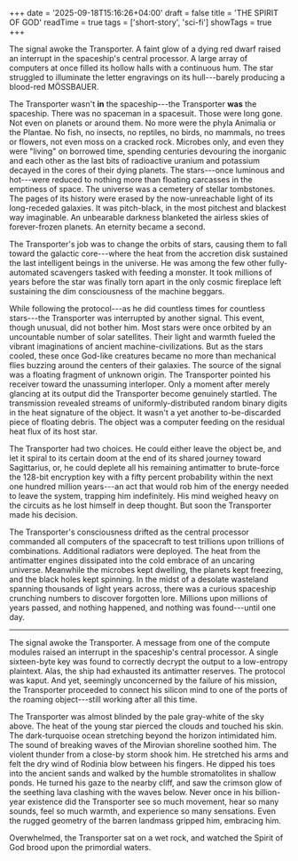 +++
date = '2025-09-18T15:16:26+04:00'
draft = false
title = 'THE SPIRIT OF GOD'
readTime = true
tags = ['short-story', 'sci-fi']
showTags = true
+++

The signal awoke the Transporter. A faint glow of a dying red dwarf raised an
interrupt in the spaceship's central processor. A large array of computers
at once filled its hollow halls with a continuous hum. The star struggled to
illuminate the letter engravings on its hull---barely producing a blood-red
MÖSSBAUER.

<!--more-->

The Transporter wasn't **in** the spaceship---the Transporter **was** the
spaceship. There was no spaceman in a spacesuit. Those were long gone. Not even
on planets or around them. No more were the phyla Animalia or the Plantae.  No
fish, no insects, no reptiles, no birds, no mammals, no trees or flowers, not
even moss on a cracked rock. Microbes only, and even they were "living" on
borrowed time, spending centuries devouring the inorganic and each
other as the last bits of radioactive uranium and potassium decayed in the cores
of their dying planets.  The stars---once luminous and hot---were reduced to
nothing more than floating carcasses in the emptiness of space. The universe was
a cemetery of stellar tombstones. The pages of its history were erased by the
now-unreachable light of its long-receded galaxies. It was pitch-black, in the
most pitchest and blackest way imaginable. An unbearable darkness blanketed the
airless skies of forever-frozen planets. An eternity became a second.

The Transporter's job was to change the orbits of stars, causing them to fall
toward the galactic core---where the heat from the accretion disk sustained the
last intelligent beings in the universe. He was among the few other
fully-automated scavengers tasked with feeding a monster.  It took millions of
years before the star was finally torn apart in the only cosmic fireplace left
sustaining the dim consciousness of the machine beggars.

While following the protocol---as he did countless times for countless
stars---the Transporter was interrupted by another signal. This event, though
unusual, did not bother him. Most stars were once orbited by an uncountable
number of solar satellites. Their light and warmth fueled the vibrant
imaginations of ancient machine-civilizations. But as the stars cooled, these
once God-like creatures became no more than mechanical flies buzzing around the
centers of their galaxies.  The source of the signal was a floating fragment of
unknown origin. The Transporter pointed his receiver toward the unassuming
interloper. Only a moment after merely glancing at its output did the
Transporter become genuinely startled. The transmission revealed streams of
uniformly-distributed random binary digits in the heat signature of the object.
It wasn't a yet another to-be-discarded piece of floating debris.  The object
was a computer feeding on the residual heat flux of its host star.

The Transporter had two choices. He could either leave the object be, and let it
spiral to its certain doom at the end of its shared journey toward
Sagittarius, or, he could deplete all his remaining antimatter to brute-force
the 128-bit encryption key with a fifty percent probability within the next one
hundred million years---an act that would rob him of the energy needed to leave
the system, trapping him indefinitely.  His mind weighed heavy on the circuits
as he lost himself in deep thought. But soon the Transporter made his decision.

The Transporter's consciousness drifted as the central processor commanded all
computers of the spacecraft to test trillions upon trillions of combinations.
Additional radiators were deployed.  The heat from the antimatter engines
dissipated into the cold embrace of an uncaring universe. Meanwhile the microbes
kept dwelling, the planets kept freezing, and the black holes kept spinning.
In the midst of a desolate wasteland spanning thousands of light years
across, there was a curious spaceship crunching numbers to discover forgotten
lore. Millions upon millions of years passed, and nothing happened, and nothing
was found---until one day.

---

The signal awoke the Transporter. A message from one of the compute modules raised
an interrupt in the spaceship's central processor. A single sixteen-byte key was
found to correctly decrypt the output to a low-entropy plaintext. Alas, the ship
had exhausted its antimatter reserves. The protocol was kaput. And yet, seemingly
unconcerned by the failure of his mission, the Transporter proceeded to connect
his silicon mind to one of the ports of the roaming object---still working
after all this time.

The Transporter was almost blinded by the pale gray-white of the sky above. The
heat of the young star pierced the clouds and touched his skin. The
dark-turquoise ocean stretching beyond the horizon intimidated him. The sound of
breaking waves of the Mirovian shoreline soothed him. The violent thunder from a
close-by storm shook him. He stretched his arms and felt the dry wind of Rodinia
blow between his fingers. He dipped his toes into the ancient sands and walked
by the humble stromatolites in shallow ponds. He turned his gaze to the
nearby cliff, and saw the crimson glow of the seething lava clashing with the waves
below.  Never once in his billion-year existence did the Transporter see so much
movement, hear so many sounds, feel so much warmth, and experience so many
sensations. Even the rugged geometry of the barren landmass gripped him,
embracing him.

Overwhelmed, the Transporter sat on a wet rock, and watched the Spirit of God
brood upon the primordial waters.
